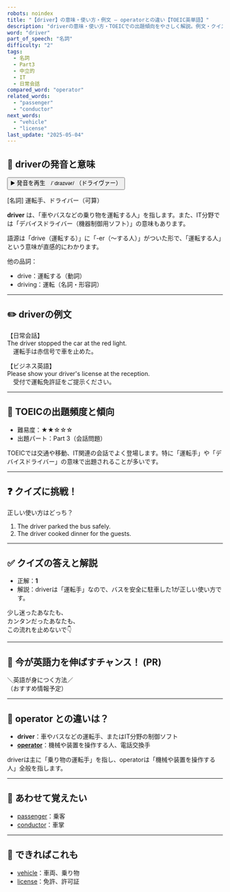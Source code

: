 ```yaml
---
robots: noindex
title: "【driver】の意味・使い方・例文 ― operatorとの違い【TOEIC英単語】"
description: "driverの意味・使い方・TOEICでの出題傾向をやさしく解説。例文・クイズ付きでoperatorとの違いもわかりやすく学べます。"
word: "driver"
part_of_speech: "名詞"
difficulty: "2"
tags:
  - 名詞
  - Part3
  - 中立的
  - IT
  - 日常会話
compared_word: "operator"
related_words:
  - "passenger"
  - "conductor"
next_words:
  - "vehicle"
  - "license"
last_update: "2025-05-04"
---
```


## 🔰 driverの発音と意味

<button class="play-audio" onclick="playTTS('driver')">
  <span class="play-audio-main">
    ▶️ 発音を再生　/ˈdraɪvər/
  </span>
  <span class="play-audio-sub">
    （ドライヴァー）
  </span>
</button>

[名詞] 運転手、ドライバー（可算）

**driver** は、「車やバスなどの乗り物を運転する人」を指します。また、IT分野では「デバイスドライバー（機器制御用ソフト）」の意味もあります。

語源は「drive（運転する）」に「-er（～する人）」がついた形で、「運転する人」という意味が直感的にわかります。

他の品詞：  
- drive：運転する（動詞）
- driving：運転（名詞・形容詞）

---

## ✏️ driverの例文

【日常会話】  
The driver stopped the car at the red light.  
　運転手は赤信号で車を止めた。

【ビジネス英語】  
Please show your driver's license at the reception.  
　受付で運転免許証をご提示ください。

---

## 🎯 TOEICの出題頻度と傾向

- 難易度：★★☆☆☆
- 出題パート：Part 3（会話問題）

TOEICでは交通や移動、IT関連の会話でよく登場します。特に「運転手」や「デバイスドライバー」の意味で出題されることが多いです。

---

## ❓ クイズに挑戦！

正しい使い方はどっち？

1. The driver parked the bus safely.  
2. The driver cooked dinner for the guests.

---

## ✅ クイズの答えと解説

- 正解：**1**
- 解説：driverは「運転手」なので、バスを安全に駐車した1が正しい使い方です。

少し迷ったあなたも、  
カンタンだったあなたも、  
この流れを止めないで👇️

---

## 🚀 今が英語力を伸ばすチャンス！ (PR)

<div class="info-center">
＼英語が身につく方法／<br>  
（おすすめ情報予定）
</div>

---

## 🤔  operator との違いは？

- **driver**：車やバスなどの運転手、またはIT分野の制御ソフト
- **[operator](/word/operator/)**：機械や装置を操作する人、電話交換手

driverは主に「乗り物の運転手」を指し、operatorは「機械や装置を操作する人」全般を指します。

---

## 🧩 あわせて覚えたい

- [passenger](/word/passenger/)：乗客
- [conductor](/word/conductor/)：車掌

---

## 📖 できればこれも

- [vehicle](/word/vehicle/)：車両、乗り物
- [license](/word/license/)：免許、許可証

<!-- cvid: aid36_bid00 -->
